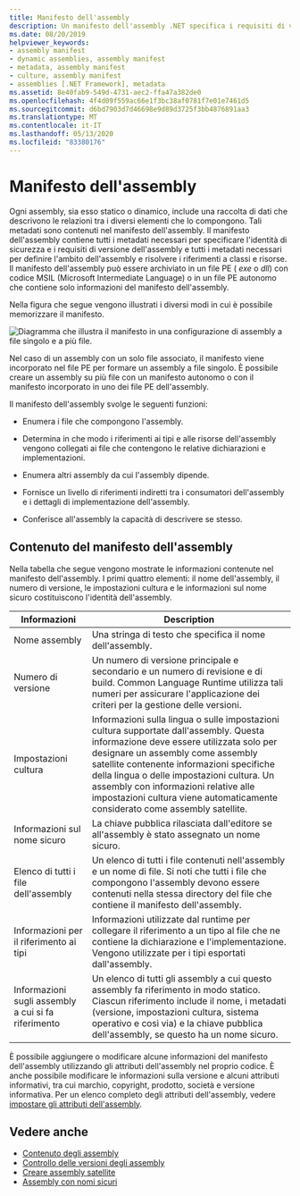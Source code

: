 ```yaml
---
title: Manifesto dell'assembly
description: Un manifesto dell'assembly .NET specifica i requisiti di versione, l'identità di sicurezza e l'ambito dell'assembly e le informazioni per la risoluzione dei riferimenti.
ms.date: 08/20/2019
helpviewer_keywords:
- assembly manifest
- dynamic assemblies, assembly manifest
- metadata, assembly manifest
- culture, assembly manifest
- assemblies [.NET Framework], metadata
ms.assetid: 8e40fab9-549d-4731-aec2-ffa47a382de0
ms.openlocfilehash: 4f4d09f559ac66e1f3bc38af0781f7e01e7461d5
ms.sourcegitcommit: d6bd7903d7d46698e9d89d3725f3bb4876891aa3
ms.translationtype: MT
ms.contentlocale: it-IT
ms.lasthandoff: 05/13/2020
ms.locfileid: "83380176"
---
```

# <a name="assembly-manifest"></a>Manifesto dell'assembly
Ogni assembly, sia esso statico o dinamico, include una raccolta di dati che descrivono le relazioni tra i diversi elementi che lo compongono. Tali metadati sono contenuti nel manifesto dell'assembly. Il manifesto dell'assembly contiene tutti i metadati necessari per specificare l'identità di sicurezza e i requisiti di versione dell'assembly e tutti i metadati necessari per definire l'ambito dell'assembly e risolvere i riferimenti a classi e risorse. Il manifesto dell'assembly può essere archiviato in un file PE ( *exe* o *dll*) con codice MSIL (Microsoft Intermediate Language) o in un file PE autonomo che contiene solo informazioni del manifesto dell'assembly.  
  
 Nella figura che segue vengono illustrati i diversi modi in cui è possibile memorizzare il manifesto.  
  
 ![Diagramma che illustra il manifesto in una configurazione di assembly a file singolo e a più file.](./media/manifest/assembly-types-diagram.gif)  
  
 Nel caso di un assembly con un solo file associato, il manifesto viene incorporato nel file PE per formare un assembly a file singolo. È possibile creare un assembly su più file con un manifesto autonomo o con il manifesto incorporato in uno dei file PE dell'assembly.  
  
 Il manifesto dell'assembly svolge le seguenti funzioni:  
  
- Enumera i file che compongono l'assembly.  
  
- Determina in che modo i riferimenti ai tipi e alle risorse dell'assembly vengono collegati ai file che contengono le relative dichiarazioni e implementazioni.  
  
- Enumera altri assembly da cui l'assembly dipende.  
  
- Fornisce un livello di riferimenti indiretti tra i consumatori dell'assembly e i dettagli di implementazione dell'assembly.  
  
- Conferisce all'assembly la capacità di descrivere se stesso.  
  
## <a name="assembly-manifest-contents"></a>Contenuto del manifesto dell'assembly  
 Nella tabella che segue vengono mostrate le informazioni contenute nel manifesto dell'assembly. I primi quattro elementi: il nome dell'assembly, il numero di versione, le impostazioni cultura e le informazioni sul nome sicuro costituiscono l'identità dell'assembly.  
  
|Informazioni|Description|  
|-----------------|-----------------|  
|Nome assembly|Una stringa di testo che specifica il nome dell'assembly.|  
|Numero di versione|Un numero di versione principale e secondario e un numero di revisione e di build. Common Language Runtime utilizza tali numeri per assicurare l'applicazione dei criteri per la gestione delle versioni.|  
|Impostazioni cultura|Informazioni sulla lingua o sulle impostazioni cultura supportate dall'assembly. Questa informazione deve essere utilizzata solo per designare un assembly come assembly satellite contenente informazioni specifiche della lingua o delle impostazioni cultura. Un assembly con informazioni relative alle impostazioni cultura viene automaticamente considerato come assembly satellite.|  
|Informazioni sul nome sicuro|La chiave pubblica rilasciata dall'editore se all'assembly è stato assegnato un nome sicuro.|  
|Elenco di tutti i file dell'assembly|Un elenco di tutti i file contenuti nell'assembly e un nome di file. Si noti che tutti i file che compongono l'assembly devono essere contenuti nella stessa directory del file che contiene il manifesto dell'assembly.|  
|Informazioni per il riferimento ai tipi|Informazioni utilizzate dal runtime per collegare il riferimento a un tipo al file che ne contiene la dichiarazione e l'implementazione. Vengono utilizzate per i tipi esportati dall'assembly.|  
|Informazioni sugli assembly a cui si fa riferimento|Un elenco di tutti gli assembly a cui questo assembly fa riferimento in modo statico. Ciascun riferimento include il nome, i metadati (versione, impostazioni cultura, sistema operativo e così via) e la chiave pubblica dell'assembly, se questo ha un nome sicuro.|  
  
 È possibile aggiungere o modificare alcune informazioni del manifesto dell'assembly utilizzando gli attributi dell'assembly nel proprio codice. È anche possibile modificare le informazioni sulla versione e alcuni attributi informativi, tra cui marchio, copyright, prodotto, società e versione informativa. Per un elenco completo degli attributi dell'assembly, vedere [impostare gli attributi dell'assembly](set-attributes.md).  
  
## <a name="see-also"></a>Vedere anche

- [Contenuto degli assembly](contents.md)
- [Controllo delle versioni degli assembly](versioning.md)
- [Creare assembly satellite](../../framework/resources/creating-satellite-assemblies-for-desktop-apps.md)
- [Assembly con nomi sicuri](strong-named.md)
